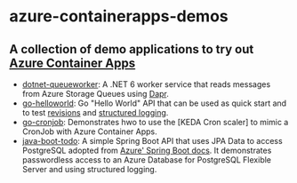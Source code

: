 # azure-containerapps-demos

## A collection of demo applications to try out [Azure Container Apps](https://azure.microsoft.com/en-us/services/container-apps/)

- [dotnet-queueworker](https://github.com/joergjo/azure-containerapps-demos/tree/main/dotnet-queueworker): A .NET 6 worker service that reads messages from Azure Storage Queues using [Dapr](http://dapr.io).
- [go-helloworld](https://github.com/joergjo/azure-containerapps-demos/tree/main/go-helloworld): 
Go "Hello World" API that can be used as quick start and to test [revisions](https://docs.microsoft.com/en-us/azure/container-apps/revisions) and [structured logging](https://docs.microsoft.com/en-us/azure/container-apps/monitor?tabs=bash#simple-text-vs-structured-data).
- [go-cronjob](https://github.com/joergjo/azure-containerapps-demos/tree/main/go-cronjob): Demonstrates hwo to use the [KEDA Cron scaler] to mimic a CronJob with Azure Container Apps. 
- [java-boot-todo](https://github.com/joergjo/azure-containerapps-demos/tree/main/java-boot-todo): A simple Spring Boot API that uses JPA Data to access PostgreSQL adopted from [Azure' Spring Boot docs](https://docs.microsoft.com/en-us/azure/developer/java/spring-framework/configure-spring-data-jpa-with-azure-postgresql). It demonstrates passwordless access to an Azure Database for PostgreSQL Flexible Server and using structured logging.
